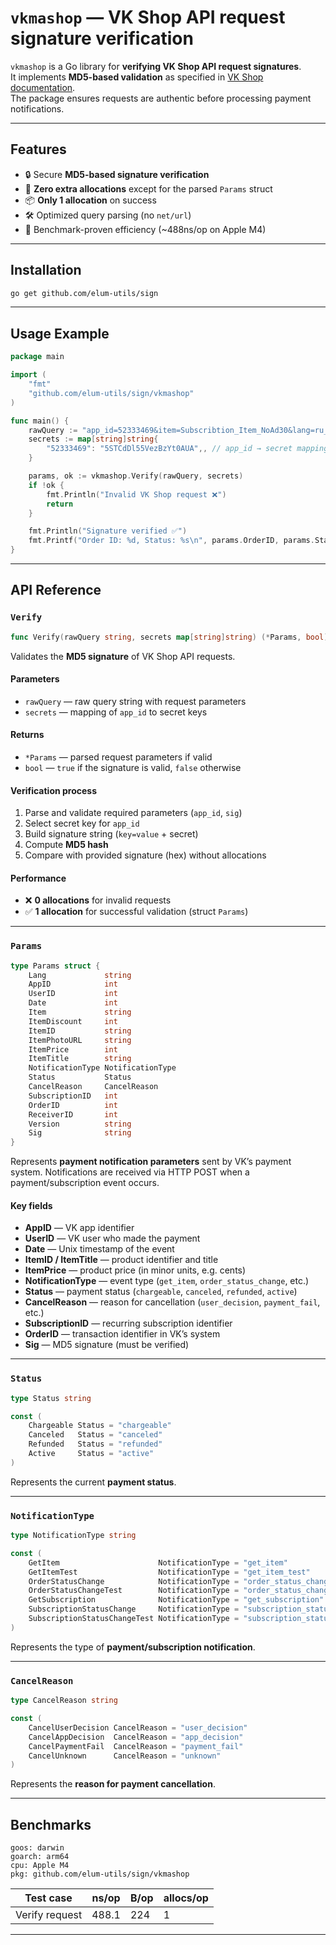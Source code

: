 # `vkmashop` — VK Shop API request signature verification

`vkmashop` is a Go library for **verifying VK Shop API request signatures**.  
It implements **MD5-based validation** as specified in [VK Shop documentation](https://dev.vk.com/api/payments/notifications/overview).  
The package ensures requests are authentic before processing payment notifications.

---

## Features

- 🔒 Secure **MD5-based signature verification**  
- 🚀 **Zero extra allocations** except for the parsed `Params` struct  
- 📦 **Only 1 allocation** on success  
- 🛠 Optimized query parsing (no `net/url`)  
- 💨 Benchmark-proven efficiency (~488ns/op on Apple M4)  

---

## Installation

```bash
go get github.com/elum-utils/sign
```

---

## Usage Example

```go
package main

import (
	"fmt"
	"github.com/elum-utils/sign/vkmashop"
)

func main() {
	rawQuery := "app_id=52333469&item=Subscribtion_Item_NoAd30&lang=ru_RU&notification_type=get_item_test&order_id=2256399&receiver_id=262959639&user_id=262959639&sig=871447748e3803be83acb30dec37b5e5"
	secrets := map[string]string{
		"52333469": "5STCdDl55VezBzYt0AUA",, // app_id → secret mapping
	}

	params, ok := vkmashop.Verify(rawQuery, secrets)
	if !ok {
		fmt.Println("Invalid VK Shop request ❌")
		return
	}

	fmt.Println("Signature verified ✅")
	fmt.Printf("Order ID: %d, Status: %s\n", params.OrderID, params.Status)
}
```

---

## API Reference

### `Verify`

```go
func Verify(rawQuery string, secrets map[string]string) (*Params, bool)
```

Validates the **MD5 signature** of VK Shop API requests.

#### Parameters

* `rawQuery` — raw query string with request parameters
* `secrets` — mapping of `app_id` to secret keys

#### Returns

* `*Params` — parsed request parameters if valid
* `bool` — `true` if the signature is valid, `false` otherwise

#### Verification process

1. Parse and validate required parameters (`app_id`, `sig`)
2. Select secret key for `app_id`
3. Build signature string (`key=value` + secret)
4. Compute **MD5 hash**
5. Compare with provided signature (hex) without allocations

#### Performance

* ❌ **0 allocations** for invalid requests
* ✅ **1 allocation** for successful validation (struct `Params`)

---

### `Params`

```go
type Params struct {
	Lang             string
	AppID            int
	UserID           int
	Date             int
	Item             string
	ItemDiscount     int
	ItemID           string
	ItemPhotoURL     string
	ItemPrice        int
	ItemTitle        string
	NotificationType NotificationType
	Status           Status
	CancelReason     CancelReason
	SubscriptionID   int
	OrderID          int
	ReceiverID       int
	Version          string
	Sig              string
}
```

Represents **payment notification parameters** sent by VK’s payment system.
Notifications are received via HTTP POST when a payment/subscription event occurs.

#### Key fields

* **AppID** — VK app identifier
* **UserID** — VK user who made the payment
* **Date** — Unix timestamp of the event
* **ItemID / ItemTitle** — product identifier and title
* **ItemPrice** — product price (in minor units, e.g. cents)
* **NotificationType** — event type (`get_item`, `order_status_change`, etc.)
* **Status** — payment status (`chargeable`, `canceled`, `refunded`, `active`)
* **CancelReason** — reason for cancellation (`user_decision`, `payment_fail`, etc.)
* **SubscriptionID** — recurring subscription identifier
* **OrderID** — transaction identifier in VK’s system
* **Sig** — MD5 signature (must be verified)

---

### `Status`

```go
type Status string

const (
	Chargeable Status = "chargeable"
	Canceled   Status = "canceled"
	Refunded   Status = "refunded"
	Active     Status = "active"
)
```

Represents the current **payment status**.

---

### `NotificationType`

```go
type NotificationType string

const (
	GetItem                      NotificationType = "get_item"
	GetItemTest                  NotificationType = "get_item_test"
	OrderStatusChange            NotificationType = "order_status_change"
	OrderStatusChangeTest        NotificationType = "order_status_change_test"
	GetSubscription              NotificationType = "get_subscription"
	SubscriptionStatusChange     NotificationType = "subscription_status_change"
	SubscriptionStatusChangeTest NotificationType = "subscription_status_change_test"
)
```

Represents the type of **payment/subscription notification**.

---

### `CancelReason`

```go
type CancelReason string

const (
	CancelUserDecision CancelReason = "user_decision"
	CancelAppDecision  CancelReason = "app_decision"
	CancelPaymentFail  CancelReason = "payment_fail"
	CancelUnknown      CancelReason = "unknown"
)
```

Represents the **reason for payment cancellation**.

---

## Benchmarks

```
goos: darwin
goarch: arm64
cpu: Apple M4
pkg: github.com/elum-utils/sign/vkmashop
```

| Test case      | ns/op | B/op | allocs/op |
| -------------- | ----- | ---- | --------- |
| Verify request | 488.1 | 224  | 1         |

---